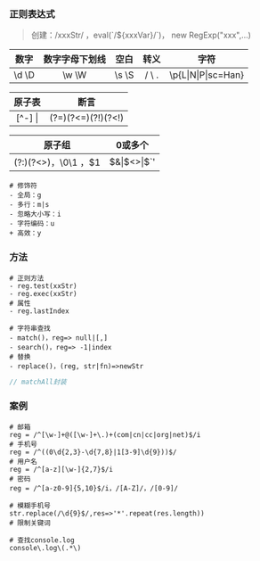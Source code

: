 ### 正则表达式

> 创建：/xxxStr/ ，eval(\`/${xxxVar}/\`)， new RegExp("xxx",...)

|  数字   | 数字字母下划线 |  空白   |   转义   |         字符          |
| :---: | :-----: | :---: | :----: | :-----------------: |
| \d \D |  \w \W  | \s \S | \/ \ . | \p{L\|N\|P\|sc=Han} |

|   原子表   |         断言         |
| :-----: | :----------------: |
| [^-] \| | (?=)(?<=)(?!)(?<!) |

|                原子组                 |    0或多个     |
| :--------------------------------: | :---------: |
| (?:)(?<>)，\0\1 ，$1|\$&\|\$<>\|\$`' | ?，*，+，{x,y} |

~~~shell
# 修饰符
- 全局：g
- 多行：m|s
- 忽略大小写：i
- 字符编码：u
+ 高效：y
~~~

### 方法

~~~shell
# 正则方法
- reg.test(xxStr)
- reg.exec(xxStr)
# 属性
- reg.lastIndex
~~~

~~~shell
# 字符串查找
- match()，reg=> null|[,]
- search()，reg=> -1|index
# 替换
- replace()，(reg, str|fn)=>newStr
~~~

~~~js
// matchAll封装
~~~

### 案例

~~~shell
# 邮箱
reg = /^[\w-]+@([\w-]+\.)+(com|cn|cc|org|net)$/i
# 手机号
reg = /^((0\d{2,3}-\d{7,8}|1[3-9]\d{9}))$/
# 用户名
reg = /^[a-z][\w-]{2,7}$/i
# 密码
reg = /^[a-z0-9]{5,10}$/i，/[A-Z]/，/[0-9]/
~~~

~~~shell
# 模糊手机号
str.replace(/\d{9}$/,res=>'*'.repeat(res.length))
# 限制关键词
~~~

~~~shell
# 查找console.log
console\.log\(.*\)
~~~

